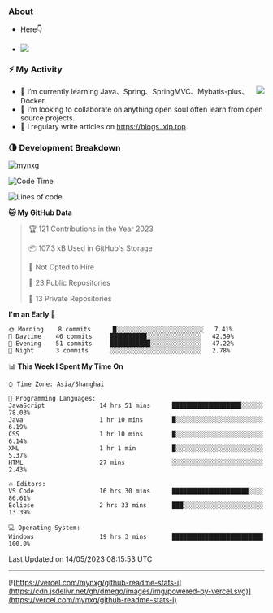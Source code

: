 
### About

- Here👇

- ![](https://komarev.com/ghpvc/?username=mynxg&color=green)
<!-- - ![](https://visitor-badge.glitch.me/badge?page_id=mynxg.mynxg) -->

### ⚡️ My Activity

<img align="right" src="https://github-readme-stats-i.vercel.app/api?username=imnxg&show_icons=true&icon_color=1573B3&hide_title=true&text_color=718096&bg_color=00000000&hide_border=true"/>

<ul>
    <li> 🌱 I’m currently learning Java、Spring、SpringMVC、Mybatis-plus、Docker.</li>
    <li> 👯 I’m looking to collaborate on anything open souI often learn from open source projects.</li>
    <li> 📝 I regulary write articles on <a href="https://blogs.lxip.top">https://blogs.lxip.top</a>.</li>
    <!-- <li> ⚡ Fun fact: I ❤️ 😻.</li> -->
</ul>

<!-- <h3>Github Activity</h3>
<p style="img{display:block;margin:0 auto;}">

[![](https://activity-graph.herokuapp.com/graph?username=mynxg&theme=tokyonight)](https://github.com/ashutosh00710/github-readme-activity-graph)
![keney's github stats](https://github-readme-stats-i.vercel.app/api?username=imnxg&show_icons=true&icon_color=1573B3)
</p> -->
### 🌗 Development Breakdown

<img src="https://komarev.com/ghpvc/?username=mynxg" alt=" mynxg" />

<!--START_SECTION:waka-->
![Code Time](http://img.shields.io/badge/Code%20Time-54%20hrs%2016%20mins-blue)

![Lines of code](https://img.shields.io/badge/From%20Hello%20World%20I%27ve%20Written-56%20Thousand%20lines%20of%20code-blue)

**🐱 My GitHub Data** 

> 🏆 121 Contributions in the Year 2023
 > 
> 📦 107.3 kB Used in GitHub's Storage 
 > 
> 🚫 Not Opted to Hire
 > 
> 📜 23 Public Repositories 
 > 
> 🔑 13 Private Repositories  
 > 
**I'm an Early 🐤** 

```text
🌞 Morning    8 commits      █░░░░░░░░░░░░░░░░░░░░░░░░   7.41% 
🌆 Daytime    46 commits     ██████████░░░░░░░░░░░░░░░   42.59% 
🌃 Evening    51 commits     ███████████░░░░░░░░░░░░░░   47.22% 
🌙 Night      3 commits      ░░░░░░░░░░░░░░░░░░░░░░░░░   2.78%

```


📊 **This Week I Spent My Time On** 

```text
⌚︎ Time Zone: Asia/Shanghai

💬 Programming Languages: 
JavaScript               14 hrs 51 mins      ███████████████████░░░░░░   78.03% 
Java                     1 hr 10 mins        █░░░░░░░░░░░░░░░░░░░░░░░░   6.19% 
CSS                      1 hr 10 mins        █░░░░░░░░░░░░░░░░░░░░░░░░   6.14% 
XML                      1 hr 1 min          █░░░░░░░░░░░░░░░░░░░░░░░░   5.37% 
HTML                     27 mins             ░░░░░░░░░░░░░░░░░░░░░░░░░   2.43%

🔥 Editors: 
VS Code                  16 hrs 30 mins      █████████████████████░░░░   86.61% 
Eclipse                  2 hrs 33 mins       ███░░░░░░░░░░░░░░░░░░░░░░   13.39%

💻 Operating System: 
Windows                  19 hrs 3 mins       █████████████████████████   100.0%

```


 Last Updated on 14/05/2023 08:15:53 UTC
<!--END_SECTION:waka-->

---

[![https://vercel.com/mynxg/github-readme-stats-i](https://cdn.jsdelivr.net/gh/dmego/images/img/powered-by-vercel.svg)](https://vercel.com/mynxg/github-readme-stats-i)
